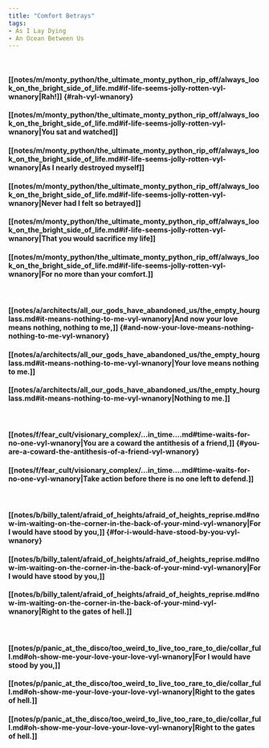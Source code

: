 ```yaml
---
title: "Comfort Betrays"
tags:
- As I Lay Dying
- An Ocean Between Us
---
```

&nbsp;
#### [[notes/m/monty_python/the_ultimate_monty_python_rip_off/always_look_on_the_bright_side_of_life.md#if-life-seems-jolly-rotten-vyl-wnanory|Rah!]] {#rah-vyl-wnanory}
#### [[notes/m/monty_python/the_ultimate_monty_python_rip_off/always_look_on_the_bright_side_of_life.md#if-life-seems-jolly-rotten-vyl-wnanory|You sat and watched]]
#### [[notes/m/monty_python/the_ultimate_monty_python_rip_off/always_look_on_the_bright_side_of_life.md#if-life-seems-jolly-rotten-vyl-wnanory|As I nearly destroyed myself]]
#### [[notes/m/monty_python/the_ultimate_monty_python_rip_off/always_look_on_the_bright_side_of_life.md#if-life-seems-jolly-rotten-vyl-wnanory|Never had I felt so betrayed]]
#### [[notes/m/monty_python/the_ultimate_monty_python_rip_off/always_look_on_the_bright_side_of_life.md#if-life-seems-jolly-rotten-vyl-wnanory|That you would sacrifice my life]]
#### [[notes/m/monty_python/the_ultimate_monty_python_rip_off/always_look_on_the_bright_side_of_life.md#if-life-seems-jolly-rotten-vyl-wnanory|For no more than your comfort.]]
&nbsp;
#### [[notes/a/architects/all_our_gods_have_abandoned_us/the_empty_hourglass.md#it-means-nothing-to-me-vyl-wnanory|And now your love means nothing, nothing to me,]] {#and-now-your-love-means-nothing-nothing-to-me-vyl-wnanory}
#### [[notes/a/architects/all_our_gods_have_abandoned_us/the_empty_hourglass.md#it-means-nothing-to-me-vyl-wnanory|Your love means nothing to me.]]
#### [[notes/a/architects/all_our_gods_have_abandoned_us/the_empty_hourglass.md#it-means-nothing-to-me-vyl-wnanory|Nothing to me.]]
&nbsp;
#### [[notes/f/fear_cult/visionary_complex/…in_time….md#time-waits-for-no-one-vyl-wnanory|You are a coward the antithesis of a friend,]] {#you-are-a-coward-the-antithesis-of-a-friend-vyl-wnanory}
#### [[notes/f/fear_cult/visionary_complex/…in_time….md#time-waits-for-no-one-vyl-wnanory|Take action before there is no one left to defend.]]
&nbsp;
#### [[notes/b/billy_talent/afraid_of_heights/afraid_of_heights_reprise.md#now-im-waiting-on-the-corner-in-the-back-of-your-mind-vyl-wnanory|For I would have stood by you,]] {#for-i-would-have-stood-by-you-vyl-wnanory}
#### [[notes/b/billy_talent/afraid_of_heights/afraid_of_heights_reprise.md#now-im-waiting-on-the-corner-in-the-back-of-your-mind-vyl-wnanory|For I would have stood by you,]]
#### [[notes/b/billy_talent/afraid_of_heights/afraid_of_heights_reprise.md#now-im-waiting-on-the-corner-in-the-back-of-your-mind-vyl-wnanory|Right to the gates of hell.]]
&nbsp;
#### [[notes/p/panic_at_the_disco/too_weird_to_live_too_rare_to_die/collar_full.md#oh-show-me-your-love-your-love-vyl-wnanory|For I would have stood by you,]]
#### [[notes/p/panic_at_the_disco/too_weird_to_live_too_rare_to_die/collar_full.md#oh-show-me-your-love-your-love-vyl-wnanory|Right to the gates of hell.]]
#### [[notes/p/panic_at_the_disco/too_weird_to_live_too_rare_to_die/collar_full.md#oh-show-me-your-love-your-love-vyl-wnanory|Right to the gates of hell.]]
